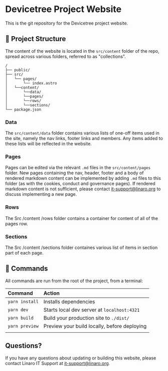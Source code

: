 # Devicetree Project Website

This is the git repository for the Devicetree project website.

## 🚀 Project Structure

The content of the website is located in the `src/content` folder of the repo, spread across various folders, referred to as "collections".

```text
/
├── public/
├── src/
│   └── pages/
│       └── index.astro
│   └──content/
│       └──data/
│       └──pages/
│       └──rows/
│       └──sections/
└── package.json
```

### Data

The `src/content/data` folder contains various lists of one-off items used in the site, namely the nav links, footer links and members. Any items added to these lists will be reflected in the website.

### Pages

Pages can be edited via the relevant `.md` files in the `src/content/pages` folder. New pages containing the nav, header, footer and a body of rendered markdown content can be implemented by adding `.md` files to this folder (as with the cookies, conduct and governance pages). If rendered markdown content is not sufficient, please contact [it-support@linaro.org](mailto:it-support@linaro.org) to discuss implementing a new page.

### Rows

The Src /content /rows folder contains a container for content of all of the pages row.

### Sections

The Src /content /sections folder containes various list of items in section part of each page.

## 🧞 Commands

All commands are run from the root of the project, from a terminal:

| Command        | Action                                       |
| :------------- | :------------------------------------------- |
| `yarn install` | Installs dependencies                        |
| `yarn dev`     | Starts local dev server at `localhost:4321`  |
| `yarn build`   | Build your production site to `./dist/`      |
| `yarn preview` | Preview your build locally, before deploying |
|                |

## Questions?

If you have any questions about updating or building this website, please contact Linaro IT Support at [it-support@linaro.org](mailto:it-support@linaro.org).
